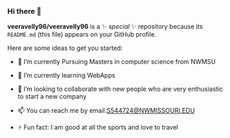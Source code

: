 ### Hi there 👋


**veeravelly96/veeravelly96** is a ✨ _special_ ✨ repository because its `README.md` (this file) appears on your GitHub profile.

Here are some ideas to get you started:

- 🔭 I’m currently Pursuing Masters in computer science from NWMSU 
- 🌱 I’m currently learning WebApps
- 👯 I’m looking to collaborate with new people who are very enthusiastic to start a new company

- 📫 You can reach me by email:S544724@NWMISSOURI.EDU
- ⚡ Fun fact: I am good at all the sports and love to travel

